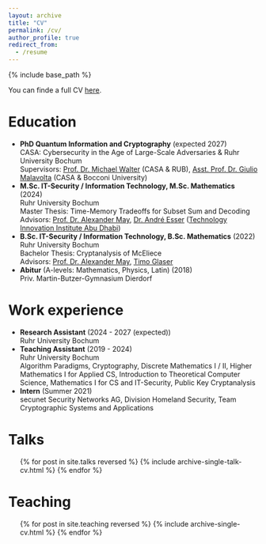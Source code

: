 ```yaml
---
layout: archive
title: "CV"
permalink: /cv/
author_profile: true
redirect_from:
  - /resume
---
```


{% include base_path %}

You can finde a full CV [here](https://alexkulpe.github.io/files/CV.pdf).


Education
======

* **PhD Quantum Information and Cryptography** (expected 2027)\
  CASA: Cybersecurity in the Age of Large-Scale Adversaries & Ruhr University Bochum\
  Supervisors: [Prof. Dr. Michael Walter](https://qi.rub.de/walter) (CASA & RUB), [Asst. Prof. Dr. Giulio Malavolta](https://sites.google.com/view/giuliomalavolta/) (CASA & Bocconi University)
* **M.Sc. IT-Security / Information Technology, M.Sc. Mathematics** (2024)\
  Ruhr University Bochum\
  Master Thesis: Time-Memory Tradeoffs for Subset Sum and Decoding\
  Advisors: [Prof. Dr. Alexander May](https://informatik.rub.de/may/), [Dr. André Esser](https://andreesser.info) ([Technology Innovation Institute Abu Dhabi](https://www.tii.ae))
* **B.Sc. IT-Security / Information Technology, B.Sc. Mathematics** (2022)\
  Ruhr University Bochum\
  Bachelor Thesis: Cryptanalysis of McEliece\
  Advisors: [Prof. Dr. Alexander May](https://informatik.rub.de/may/), [Timo Glaser](https://informatik.rub.de/cits/people/glaser/)
* **Abitur** (A-levels: Mathematics, Physics, Latin) (2018)\
  Priv. Martin-Butzer-Gymnasium Dierdorf

<!--
* PhD Student in Quantum Information and Cryprography, 2024-2027 (expected)
  * Supervisors: [Prof. Dr. Michael Walter](https://qi.rub.de/walter), [Asst. Prof. Dr. Giulio Malavolta](https://sites.google.com/view/giuliomalavolta/)
  * working on the DFG-funded CASA Fundamental Research Project "Robust Certification of Quantum Devices"
* M.Sc. Mathematics with Minor in Computer Science, Ruhr University Bochum, 2022-2024 (expected)
  * current GPA: excellent (0.7)
  * Thesis: Time-Memory Tradeoffs for Subset Sum and Decoding
  * Thesis Grade: very good (0.7)
  * Advisors: [Prof. Dr. Alexander May](https://informatik.rub.de/may/), [Dr. André Esser](https://andreesser.info) ([Technology Innovation Institute Abu Dhabi](https://www.tii.ae))
* M.Sc. IT-Security / Information Technology, Ruhr University Bochum, 2022-2024
  * Grade: excellent (99%)
  * Thesis: Time-Memory Tradeoffs for Subset Sum and Decoding
  * Thesis Grade: excellent (99%)
  * Advisor: [Prof. Dr. Alexander May](https://informatik.rub.de/may/), [Dr. André Esser](https://andreesser.info) ([Technology Innovation Institute Abu Dhabi](https://www.tii.ae))
* B.Sc. IT-Security / Information Technology, Ruhr University Bochum, 2018-2022
  * Grade: very good (91%)
  * Thesis: Cryptanalysis of McEliece
  * Thesis Grade: excellent (95%)
  * Advisor: [Prof. Dr. Alexander May](https://informatik.rub.de/may/), [Timo Glaser](https://informatik.rub.de/cits/people/glaser/)
* B.Sc. Mathematics with Minor in Computer Science, Ruhr University Bochum, 2018-2022
  * Grade: very good (1.4)
  * Thesis: Cryptanalysis of McEliece
  * Thesis Grade: very good (1.0)
  * Advisor: [Prof. Dr. Alexander May](https://informatik.rub.de/may/), [Timo Glaser](https://informatik.rub.de/cits/people/glaser/)
-->

Work experience
======

* **Research Assistant** (2024 - 2027 (expected))\
  Ruhr University Bochum
* **Teaching Assistant** (2019 - 2024)\
  Ruhr University Bochum\
  Algorithm Paradigms, Cryptography, Discrete Mathematics I / II, Higher Mathematics I for Applied CS, Introduction to Theoretical Computer Science, Mathematics I for CS and IT-Security, Public Key Cryptanalysis
* **Intern** (Summer 2021)\
  secunet Security Networks AG, Division Homeland Security, Team Cryptographic Systems and Applications

<!--
* 2024-2027: Research Assistant & PhD Student
  * Quantum Information, Ruhr University Bochum / Hub A, CASA - Cybersecurity in the Age of Large-Scale Adversaries
  * working on the DFG-funded CASA Fundamental Research Project "Robust Certification of Quantum Devices"

* 2019-2024: Student Assistant / Graduate Assistant
  * Ruhr University Bochum
  * Corrector:
    * Algorithm Paradigms (SuSe 21, SuSe 22; Prof. Dr Buchin)
    * Cryptography (WiSe 22/23; Prof. Dr. May)
    * Discrete Mathematics I (WiSe 20/21; PD Dr. Schuster)
    * Discrete Mathematics II / Introduction to Theoretical Computer Science (SuSe 22, Jun.-Prof. Dr. Fleischhacker; SuSe 23, Timo Glaser)
    * Higher Mathematics I (WiSe 19/20; PD Dr. Kacso)
    * Public Key Cryptanalysis I (SuSe 23; Prof. Dr. May)
  * Exercise Supervisor
    * Cryptography (WiSe 23/24; Jun.-Prof. Dr. Fleischhacker)
    * Mathematics I for Computer Science and IT Security (WiSe 21/22; Prof. Dr. Leander)

* Summer 2021: Intern / Research Position
  * [secunet Security Networks AG](https://www.secunet.com/en/), Division Homeland Security, Team Cryptographic Systems and Applications
  * Supervisor: Sebastian Vogt
  * Analysis of general concepts in the field Post-Quantum Cryptography
  * Analysis and technical preparation of the impacts of Post-Quantum Cryptography on TLS
  * Presentation of the work results in a webinar
-->

<!--

Awards & Scholarships
======

* **Valedictorian IT-Security**\
  2024\
  500€ sponsored by [Edgeless Systems](https://www.edgeless.systems)
* [**Deutschlandstipendium**](https://www.deutschlandstipendium.de/deutschlandstipendium/de/services/english/english_node.html) (Germany Scholarship)\
  2018 - 2024\
  300€ per month (approx. 20,000€ in total) for outstanding achievements and special commitment\
  funded by the Federal Ministry of Education and Research in cooperation with [Dr. Hans Paul Bürkner](https://en.wikipedia.org/wiki/Hans-Paul_Bürkner) (2018 - 2019) and Horst Görtz Foundation (2019 - 2024)
<!--
* DPG Bookprize (German Physical Society)
  * 2018
  * for excellent performance in Physics
* DPG Abiturprize (German Physical Society)
  * 2018
  * for very good performances in Physics

-->

<!--
Skills
======
* Skill 1
* Skill 2
  * Sub-skill 2.1
  * Sub-skill 2.2
  * Sub-skill 2.3
* Skill 3


Publications
======
  <ul>{% for post in site.publications reversed %}
    {% include archive-single-cv.html %}
  {% endfor %}</ul>

-->

Talks
======
  <ul>{% for post in site.talks reversed %}
    {% include archive-single-talk-cv.html %}
  {% endfor %}</ul>
  
Teaching
======
  <ul>{% for post in site.teaching reversed %}
    {% include archive-single-cv.html %}
  {% endfor %}</ul>

<!--  
Service and leadership
======
* Currently signed in to 43 different slack teams

-->

